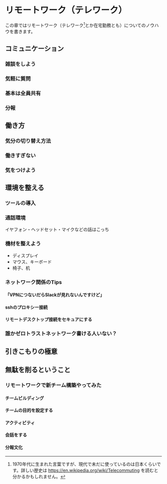 # リモートワーク（テレワーク）

この章ではリモートワーク（テレワーク[^telework]とか在宅勤務とも）についてのノウハウを書きます。

[^telework]: 1970年代に生まれた言葉ですが、現代で未だに使っているのは日本くらいです。詳しい歴史は https://en.wikipedia.org/wiki/Telecommuting を読むと分かるかもしれません。

## コミュニケーション
### 雑談をしよう
### 気軽に質問
### 基本は全員共有
### 分報

## 働き方

### 気分の切り替え方法
### 働きすぎない
### 気をつけよう

## 環境を整える

### ツールの導入

### 通話環境

イヤフォン・ヘッドセット・マイクなどの話はこっち

### 機材を整えよう

* ディスプレイ
* マウス、キーボード
* 椅子、机

### ネットワーク関係のTips
#### 「VPNにつないだらSlackが見れないんですけど」
#### sshのプロキシー接続
#### リモートデスクトップ接続をセキュアにする

### 誰かゼロトラストネットワーク書ける人いない？

## 引きこもりの極意

## 無駄を削るということ



### リモートワークで新チーム構築やってみた

#### チームビルディング
#### チームの目的を設定する
#### アクティビティ
#### 会話をする
#### 分報文化



